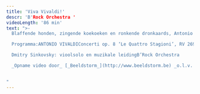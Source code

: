 ```yaml
---
title: 'Viva Vivaldi!'
descr: 'B'Rock Orchestra '
videoLength: '86 min'
text: ">-
  Blaffende honden, zingende koekoeken en ronkende dronkaards, Antonio Vivaldi zette ze allemaal zorgvuldig op muziek in zijn legendarische kwartet van vioolconcerti, De Vier seizoenen. Niet minder legendarisch – nu al! – is de violist die B’Rock naar Brugge haalt voor dit project vol beeldende en verbeeldende muziek. Het was in deze Concertzaal dat Dmitry Sinkovsky ooit het concours van het MAfestival won, en in één flitsende beweging ook de harten van het publiek.

  Programma:ANTONIO VIVALDIConcerti op. 8 ‘Le Quattro Stagioni’, RV 269, 315, 293, 297 Concerto In F per molti instrumenti, RV 569 Concerto RV 562 ‘per la sollenita di San Lorenzo’, RV 562

  Dmitry Sinkovsky: vioolsolo en muzikale leidingB’Rock Orchestra

  _Opname video door_ [_Beeldstorm_](http://www.beeldstorm.be) _o.l.v. Jan Bosteels_

  ‍
"
---
```

